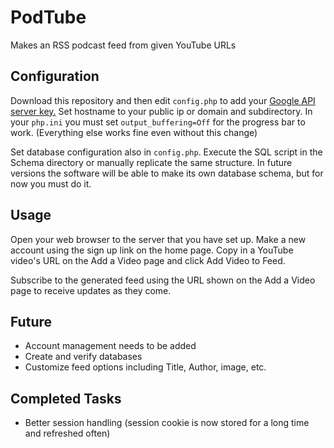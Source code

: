 # PodTube
Makes an RSS podcast feed from given YouTube URLs

## Configuration
Download this repository and then edit `config.php` to add your [Google API server key.](https://console.developers.google.com/apis/credentials)
Set hostname to your public ip or domain and subdirectory.
In your `php.ini` you must set `output_buffering=Off` for the progress bar to work. (Everything else works fine even without this change)

Set database configuration also in `config.php`. Execute the SQL script in the Schema directory or manually replicate the same structure. In future versions the software will be able to make its own database schema, but for now you must do it.

## Usage
Open your web browser to the server that you have set up. Make a new account using the sign up link on the home page. Copy in a YouTube video's URL on the Add a Video page and click Add Video to Feed.

Subscribe to the generated feed using the URL shown on the Add a Video page to receive updates as they come.

## Future
- Account management needs to be added
- Create and verify databases
- Customize feed options including Title, Author, image, etc.

## Completed Tasks
- Better session handling (session cookie is now stored for a long time and refreshed often)
